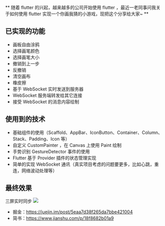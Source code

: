 ** 随着 flutter 的兴起，越来越多的公司开始使用 flutter ，最近一老同事问我关于如何使用 flutter 实现一个你画我猜的小游戏，现把这个分享给大家~ **

## 已实现的功能
* 画板自由涂鸦
* 选择画笔颜色
* 选择画笔大小
* 撤销到上一步
* 反撤销
* 清空画布
* 橡皮擦
* 基于 WebSocket 实时发送到服务器
* WebSocket 服务端转发给其它连接
* 接受 WebSocket 的消息内容绘制

## 使用到的技术
* 基础组件的使用（Scaffold、AppBar、IconButton、Container、Column、Stack、Padding、Icon 等）
* 自定义 CustomPainter ，在 Canvas 上使用 Paint 绘制
* 手势识别 GestureDetector 事件的使用
* Flutter 基于 Provider 插件的状态管理实现
* 简单的实现 WebSocket 通讯（真实项目考虑的问题要更多，比如心跳，重连，网络波动处理等）

## 最终效果
三屏实时同步
![](https://user-gold-cdn.xitu.io/2020/4/30/171ca25d168fa574?w=1440&h=1080&f=png&s=2165776)

* 掘金：https://juejin.im/post/5eaa7d38f265da7bbe421004
* 简书：https://www.jianshu.com/p/18f8682b01a9